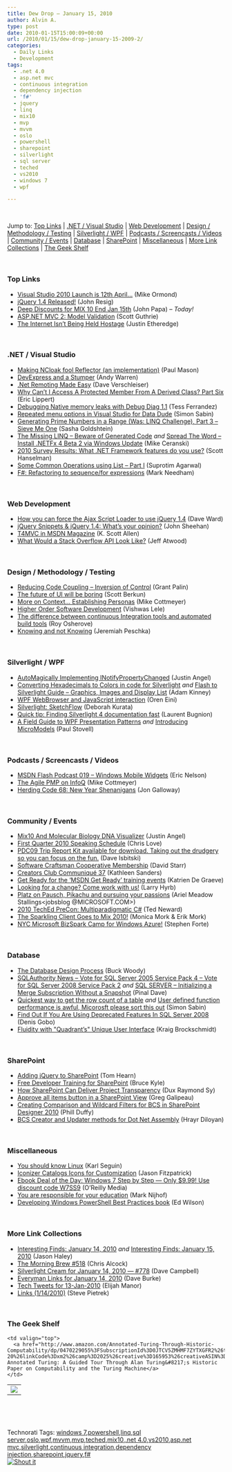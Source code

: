 ```yaml
---
title: Dew Drop – January 15, 2010
author: Alvin A.
type: post
date: 2010-01-15T15:00:09+00:00
url: /2010/01/15/dew-drop-january-15-2009-2/
categories:
  - Daily Links
  - Development
tags:
  - .net 4.0
  - asp.net mvc
  - continuous integration
  - dependency injection
  - 'f#'
  - jquery
  - linq
  - mix10
  - mvp
  - mvvm
  - oslo
  - powershell
  - sharepoint
  - silverlight
  - sql server
  - teched
  - vs2010
  - windows 7
  - wpf

---
```

&#160;

Jump to: [Top Links][1] | [.NET / Visual Studio][2] | [Web Development][3] | [Design / Methodology / Testing][4] | [Silverlight / WPF][5] | [Podcasts / Screencasts / Videos][6] | [Community / Events][7] | [Database][8] | [SharePoint][9] | [Miscellaneous][10] | [More Link Collections][11] | [The Geek Shelf][12] 

&#160;

### <a name="top"></a>Top Links

  * [Visual Studio 2010 Launch is 12th April&#8230;][13] (Mike Ormond)
  * [jQuery 1.4 Released!][14] (John Resig)
  * [Deep Discounts for MIX 10 End Jan 15th][15] (John Papa) _– Today!_
  * [ASP.NET MVC 2: Model Validation][16] (Scott Guthrie)
  * [The Internet Isn&#8217;t Being Held Hostage][17] (Justin Etheredge)

&#160;

### <a name="dotnet"></a>.NET / Visual Studio

  * [Making NCloak fool Reflector (an implementation)][18] (Paul Mason)
  * [DevExpress and a Stumper][19] (Andy Warren)
  * [.Net Remoting Made Easy][20] (Dave Verschleiser)
  * [Why Can&#8217;t I Access A Protected Member From A Derived Class? Part Six][21] (Eric Lippert)
  * [Debugging Native memory leaks with Debug Diag 1.1][22] (Tess Ferrandez)
  * [Repeated menu options in Visual Studio for Data Dude][23] (Simon Sabin)
  * [Generating Prime Numbers in a Range (Was: LINQ Challenge), Part 3 – Sieve Me One][24] (Sasha Goldshtein)
  * [The Missing LINQ &#8211; Beware of Generated Code][25] _and_&#160;[Spread The Word &#8211; Install .NETFx 4 Beta 2 via Windows Update][26] (Mike Ceranski)
  * [2010 Survey Results: What .NET Framework features do you use?][27] (Scott Hanselman)
  * [Some Common Operations using List &#8211; Part I][28] (Suprotim Agarwal)
  * [F#: Refactoring to sequence/for expressions][29] (Mark Needham)

&#160;

### <a name="web"></a>Web Development

  * [How you can force the Ajax Script Loader to use jQuery 1.4][30] (Dave Ward)
  * [jQuery Snippets & jQuery 1.4: What’s your opinion?][31] (John Sheehan)
  * [T4MVC in MSDN Magazine][32] (K. Scott Allen)
  * [What Would a Stack Overflow API Look Like?][33] (Jeff Atwood)

&#160;

### <a name="design"></a>Design / Methodology / Testing

  * [Reducing Code Coupling – Inversion of Control][34] (Grant Palin)
  * [The future of UI will be boring][35] (Scott Berkun)
  * [More on Context&#8230; Establishing Personas][36] (Mike Cottmeyer)
  * [Higher Order Software Development][37] (Vishwas Lele)
  * [The difference between continuous Integration tools and automated build tools][38] (Roy Osherove)
  * [Knowing and not Knowing][39] (Jeremiah Peschka)

&#160;

### <a name="silverlight"></a>Silverlight / WPF

  * [AutoMagically Implementing INotifyPropertyChanged][40] (Justin Angel)
  * [Converting Hexadecimals to Colors in code for Silverlight][41] _and_&#160;[Flash to Silverlight Guide – Graphics, Images and Display List][42] (Adam Kinney)
  * [WPF WebBrowser and JavaScript interaction][43] (Oren Eini)
  * [Silverlight: SketchFlow][44] (Deborah Kurata)
  * [Quick tip: Finding Silverlight 4 documentation fast][45] (Laurent Bugnion)
  * [A Field Guide to WPF Presentation Patterns][46] _and_&#160;[Introducing MicroModels][47] (Paul Stovell)

&#160;

### <a name="podcasts"></a>Podcasts / Screencasts / Videos

  * [MSDN Flash Podcast 019 &#8211; Windows Mobile Widgets][48] (Eric Nelson)
  * [The Agile PMP on InfoQ][49] (Mike Cottmeyer)
  * [Herding Code 68: New Year Shenanigans][50] (Jon Galloway)

&#160;

### <a name="events"></a>Community / Events

  * [Mix10 And Molecular Biology DNA Visualizer][51] (Justin Angel)
  * [First Quarter 2010 Speaking Schedule][52] (Chris Love)
  * [PDC09 Trip Report Kit available for download. Taking out the drudgery so you can focus on the fun.][53] (Dave Isbitski)
  * [Software Craftsman Cooperative Membership][54] (David Starr)
  * [Creators Club Communiqué 37][55] (Kathleen Sanders)
  * [Get Ready for the ‘MSDN Get Ready’ training events][56] (Katrien De Graeve)
  * [Looking for a change? Come work with us!][57] (Larry Hyrb)
  * [Platz on Pausch, Pikachu and pursuing your passions][58] (Ariel Meadow Stallings<jobsblog @MICROSOFT.COM>)
  * [2010 TechEd PreCon: Multiparadigmatic C#][59] (Ted Neward)
  * [The Sparkling Client Goes to Mix 2010!][60] (Monica Mork & Erik Mork)
  * [NYC Microsoft BizSpark Camp for Windows Azure!][61] (Stephen Forte)

&#160;

### <a name="db"></a>Database

  * [The Database Design Process][62] (Buck Woody)
  * [SQLAuthority News – Vote for SQL Server 2005 Service Pack 4 – Vote for SQL Server 2008 Service Pack 2][63] _and_&#160;[SQL SERVER – Initializing a Merge Subscription Without a Snapshot][64] (Pinal Dave)
  * [Quickest way to get the row count of a table][65] _and_&#160;[User defined function performance is awful, Micorosft please sort this out][66] (Simon Sabin)
  * [Find Out If You Are Using Deprecated Features In SQL Server 2008][67] (Denis Gobo)
  * [Fluidity with "Quadrant&#8217;s" Unique User Interface][68] (Kraig Brockschmidt)

&#160;

### <a name="sp"></a>SharePoint

  * [Adding jQuery to SharePoint][69] (Tom Hearn)
  * [Free Developer Training for SharePoint][70] (Bruce Kyle)
  * [How SharePoint Can Deliver Project Transparency][71] (Dux Raymond Sy)
  * [Approve all items button in a SharePoint View][72] (Greg Galipeau)
  * [Creating Comparison and Wildcard Filters for BCS in SharePoint Designer 2010][73] (Phill Duffy)
  * [BCS Creator and Updater methods for Dot Net Assembly][74] (Hrayr Diloyan)

&#160;

### <a name="misc"></a>Miscellaneous

  * [You should know Linux][75] (Karl Seguin)
  * [Iconizer Catalogs Icons for Customization][76] (Jason Fitzpatrick)
  * [Ebook Deal of the Day: Windows 7 Step by Step &#8212; Only $9.99! Use discount code W7SS9][77] (O&#8217;Reilly Media)
  * [You are responsible for your education][78] (Mark Nijhof)
  * [Developing Windows PowerShell Best Practices book][79] (Ed Wilson)

&#160;

### <a name="links"></a>More Link Collections

  * [Interesting Finds: January 14, 2010][80] _and_&#160;[Interesting Finds: January 15, 2010][81] (Jason Haley)
  * [The Morning Brew #518][82] (Chris Alcock)
  * [Silverlight Cream for January 14, 2010 &#8212; #778][83] (Dave Campbell)
  * [Everyman Links for January 14, 2010][84] (Dave Burke)
  * [Tech Tweets for 13-Jan-2010][85] (Elijah Manor)
  * [Links (1/14/2010)][86] (Steve Pietrek)

&#160;

### <a name="shelf"></a>The Geek Shelf

<table border="0" cellspacing="0" cellpadding="0">
  <tr>
    <td>
      <img data-recalc-dims="1" decoding="async" src="https://i0.wp.com/ecx.images-amazon.com/images/I/51h91JxbzRL._SL160_.jpg?w=660" />
    </td>
    
    <td valign="top">
      <a href="http://www.amazon.com/Annotated-Turing-Through-Historic-Computability/dp/0470229055%3FSubscriptionId%3D0JTCV5ZMHMF7ZYTXGFR2%26tag%3Dalvinashcraft-20%26linkCode%3Dxm2%26camp%3D2025%26creative%3D165953%26creativeASIN%3D0470229055">The Annotated Turing: A Guided Tour Through Alan Turing&#8217;s Historic Paper on Computability and the Turing Machine</a>
    </td>
  </tr>
</table>

&#160;

<div style="padding-bottom: 0px; margin: 0px; padding-left: 0px; padding-right: 0px; display: inline; float: none; padding-top: 0px" id="scid:C16BAC14-9A3D-4c50-9394-FBFEF7A93539:01eb4de5-4b1d-4ba4-bddb-4594150ded01" class="wlWriterSmartContent">
  <!--dotnetkickit-->
</div>

&#160;

<div style="padding-bottom: 0px; margin: 0px; padding-left: 0px; padding-right: 0px; display: inline; float: none; padding-top: 0px" id="scid:0767317B-992E-4b12-91E0-4F059A8CECA8:0da5d7e1-0f23-4e61-9852-8e825bf52172" class="wlWriterSmartContent">
  Technorati Tags: <a href="http://technorati.com/tags/windows+7" rel="tag">windows 7</a>,<a href="http://technorati.com/tags/powershell" rel="tag">powershell</a>,<a href="http://technorati.com/tags/linq" rel="tag">linq</a>,<a href="http://technorati.com/tags/sql+server" rel="tag">sql server</a>,<a href="http://technorati.com/tags/oslo" rel="tag">oslo</a>,<a href="http://technorati.com/tags/wpf" rel="tag">wpf</a>,<a href="http://technorati.com/tags/mvvm" rel="tag">mvvm</a>,<a href="http://technorati.com/tags/mvp" rel="tag">mvp</a>,<a href="http://technorati.com/tags/teched" rel="tag">teched</a>,<a href="http://technorati.com/tags/mix10" rel="tag">mix10</a>,<a href="http://technorati.com/tags/.net+4.0" rel="tag">.net 4.0</a>,<a href="http://technorati.com/tags/vs2010" rel="tag">vs2010</a>,<a href="http://technorati.com/tags/asp.net+mvc" rel="tag">asp.net mvc</a>,<a href="http://technorati.com/tags/silverlight" rel="tag">silverlight</a>,<a href="http://technorati.com/tags/continuous+integration" rel="tag">continuous integration</a>,<a href="http://technorati.com/tags/dependency+injection" rel="tag">dependency injection</a>,<a href="http://technorati.com/tags/sharepoint" rel="tag">sharepoint</a>,<a href="http://technorati.com/tags/jquery" rel="tag">jquery</a>,<a href="http://technorati.com/tags/f%23" rel="tag">f#</a>
</div>

<div class="wlWriterHeaderFooter" style="margin:0px; padding:0px 0px 0px 0px;">
  <div class="shoutIt">
    <a rev="vote-for" href="http://dotnetshoutout.com/Submit?url=http%3a%2f%2fwww.alvinashcraft.com%2f2010%2f01%2f15%2fdew-drop-january-15-2009-2%2f&title=Dew+Drop+-+January+15%2c+2009"><img decoding="async" alt="Shout it" src="http://dotnetshoutout.com/image.axd?url=https://morningdew-bpc6g3a0fgaxdxcu.eastus2-01.azurewebsites.net/2010/01/15/dew-drop-january-15-2009-2/" style="border:0px" /></a>
  </div>
</div>

 [1]: https://morningdew-bpc6g3a0fgaxdxcu.eastus2-01.azurewebsites.net/#top
 [2]: https://morningdew-bpc6g3a0fgaxdxcu.eastus2-01.azurewebsites.net/#dotnet
 [3]: https://morningdew-bpc6g3a0fgaxdxcu.eastus2-01.azurewebsites.net/#web
 [4]: https://morningdew-bpc6g3a0fgaxdxcu.eastus2-01.azurewebsites.net/#design
 [5]: https://morningdew-bpc6g3a0fgaxdxcu.eastus2-01.azurewebsites.net/#silverlight
 [6]: https://morningdew-bpc6g3a0fgaxdxcu.eastus2-01.azurewebsites.net/#podcasts
 [7]: https://morningdew-bpc6g3a0fgaxdxcu.eastus2-01.azurewebsites.net/#events
 [8]: https://morningdew-bpc6g3a0fgaxdxcu.eastus2-01.azurewebsites.net/#db
 [9]: https://morningdew-bpc6g3a0fgaxdxcu.eastus2-01.azurewebsites.net/#sp
 [10]: https://morningdew-bpc6g3a0fgaxdxcu.eastus2-01.azurewebsites.net/#misc
 [11]: https://morningdew-bpc6g3a0fgaxdxcu.eastus2-01.azurewebsites.net/#links
 [12]: https://morningdew-bpc6g3a0fgaxdxcu.eastus2-01.azurewebsites.net/#shelf
 [13]: http://feedproxy.google.com/~r/mikeormond/~3/BaYsiwt_duM/333916865
 [14]: http://jquery14.com/day-01/jquery-14
 [15]: http://feedproxy.google.com/~r/JohnPapa/~3/nJXYA_BvxOY/
 [16]: http://weblogs.asp.net/scottgu/archive/2010/01/15/asp-net-mvc-2-model-validation.aspx
 [17]: http://www.codethinked.com/post.aspx?id=1f9ed41f-fc64-4146-972a-f691f5d7aff7
 [18]: http://blog.paul-mason.co.nz/2010/01/making-ncloak-fool-reflector.html
 [19]: http://feedproxy.google.com/~r/Sqlandy/~3/2QglcsGWXi8/
 [20]: http://www.murrayhilltech.com/articles/articles.aspx?key=2
 [21]: http://blogs.msdn.com/ericlippert/archive/2010/01/14/why-cant-i-access-a-protected-member-from-a-derived-class-part-six.aspx
 [22]: http://blogs.msdn.com/tess/archive/2010/01/14/debugging-native-memory-leaks-with-debug-diag-1-1.aspx
 [23]: http://feedproxy.google.com/~r/SimonsSqlServerStuff/~3/kpej3rnXtUg/Repeated-menu-options-in-Visual-Studio-for-Data-Dude.aspx
 [24]: http://blogs.microsoft.co.il/blogs/sasha/archive/2010/01/14/generating-prime-numbers-in-a-range-was-linq-challenge-part-3-sieve-me-one.aspx
 [25]: http://feedproxy.google.com/~r/codecapers/~3/ki_k6l31EEo/post.aspx
 [26]: http://feedproxy.google.com/~r/codecapers/~3/M1_tgLva2Y8/post.aspx
 [27]: http://feedproxy.google.com/~r/ScottHanselman/~3/gDph3lb3wAc/2010SurveyResultsWhatNETFrameworkFeaturesDoYouUse.aspx
 [28]: http://feedproxy.google.com/~r/netCurryRecentArticles/~3/nrzYUN9iF78/ShowArticle.aspx
 [29]: http://feedproxy.google.com/~r/MarkNeedham/~3/NapL6ZI7b94/
 [30]: http://feedproxy.google.com/~r/Encosia/~3/q6GN-MqLRfU/
 [31]: http://feedproxy.google.com/~r/JustSayinMoreWords/~3/i_g__gtHA70/
 [32]: http://odetocode.com/Blogs/scott/archive/2010/01/13/t4mvc-in-msdn-magazine.aspx
 [33]: http://blog.stackoverflow.com/2010/01/what-would-a-stack-overflow-api-look-like/
 [34]: http://grantpalin.com/2010/01/15/reducing-code-coupling-inversion-of-control/
 [35]: http://www.scottberkun.com/blog/2010/the-future-of-ui-will-be-boring/
 [36]: http://feedproxy.google.com/~r/LeadingAgile/~3/XzGzloRWk98/more-on-context-establishing-personas.html
 [37]: http://vlele.wordpress.com/2010/01/14/higher-order-software-development/
 [38]: http://feedproxy.google.com/~r/Iserializable/~3/kTpIDmXEMyU/the-difference-between-continuous-integration-tools-and-automated-build-tools.aspx
 [39]: http://feedproxy.google.com/~r/facility9/~3/mLrc4zECnZo/knowing-and-not-knowing
 [40]: http://justinangel.net/AutomagicallyImplementingINotifyPropertyChanged
 [41]: http://adamkinney.wordpress.com/2010/01/14/converting-hexadecimals-to-colors-in-code-for-silverlight/
 [42]: http://adamkinney.wordpress.com/2010/01/15/flash-to-silverlight-guide-graphics-images-and-display-list/
 [43]: http://feedproxy.google.com/~r/AyendeRahien/~3/u7NZ0la0sQg/wpf-webbrowser-and-javascript-interaction.aspx
 [44]: http://msmvps.com/blogs/deborahk/archive/2010/01/14/silverlight-sketchflow.aspx
 [45]: http://feedproxy.google.com/~r/galasoft/~3/W9cmoL5AURc/quick-tip-finding-silverlight-4-documentation-fast.aspx
 [46]: http://www.paulstovell.com/wpf-presentation-patterns
 [47]: http://www.paulstovell.com/micromodels-introduction
 [48]: http://channel9.msdn.com/posts/Eric+Nelson/MSDN-Flash-Podcast-019-Windows-Mobile-Widgets/
 [49]: http://feedproxy.google.com/~r/LeadingAgile/~3/l35WnQ3ZhlE/agile-pmp-on-infoq.html
 [50]: http://feedproxy.google.com/~r/HerdingCode/~3/Kr4qLFssKl8/
 [51]: http://justinangel.net/Mix10AndMolecularBiologyDnaVisualizer
 [52]: http://professionalaspnet.com/archive/2010/01/14/First-Quarter-2010-Speaking-Schedule.aspx
 [53]: http://blogs.msdn.com/davedev/archive/2010/01/14/pdc09-trip-report-kit-available-for-download-taking-out-the-drudgery-so-you-can-focus-on-the-fun.aspx
 [54]: http://elegantcode.com/2010/01/14/software-craftsman-cooperative-membership/
 [55]: http://blogs.msdn.com/xna/archive/2010/01/14/creators-club-communiqu-37.aspx
 [56]: http://blogs.msdn.com/katriend/archive/2010/01/14/get-ready-for-the-msdn-get-ready-training-events.aspx
 [57]: http://feedproxy.google.com/~r/MajorNelson/~3/s_aq_wIhFBo/come-work-with-us.aspx
 [58]: http://feedproxy.google.com/~r/jobsblogscast/~3/4bsl0v9U6CQ/
 [59]: http://blogs.tedneward.com/2010/01/15/2010+TechEd+PreCon+Multiparadigmatic+C.aspx
 [60]: http://feeds.sparklingclient.com/~r/SparklingClient/~3/32OH9zP4GRo/
 [61]: http://feedproxy.google.com/~r/StephenFortesBlog/~3/p4aRxTFZ8CM/PermaLink,guid,04c3fefc-170d-4ea4-b25a-ff5a81c7164f.aspx
 [62]: http://blogs.msdn.com/buckwoody/archive/2010/01/14/the-database-design-process.aspx
 [63]: http://blog.sqlauthority.com/2010/01/15/sqlauthority-news-vote-for-sql-server-2005-service-pack-4-vote-for-sql-server-2008-service-pack-2/
 [64]: http://blog.sqlauthority.com/2010/01/15/sql-server-initializing-a-merge-subscription-without-a-snapshot/
 [65]: http://feedproxy.google.com/~r/SimonsSqlServerStuff/~3/T0bDeRnNY04/Quickest-way-to-get-the-row-count-of-a-table.aspx
 [66]: http://feedproxy.google.com/~r/SimonsSqlServerStuff/~3/A-Me2r0fHr0/User-defined-function-performance-is-awful--Micorosft-please-sort-this-out.aspx
 [67]: http://blogs.lessthandot.com/index.php/DataMgmt/DBProgramming/MSSQLServer/find-out-if-you-are-using-deprecated-fea-2008
 [68]: http://www.kraigbrockschmidt.com/luminarity/post.aspx?id=cf27600a-a0ef-4035-b257-649c83d0dd67
 [69]: http://feedproxy.google.com/~r/Nerdyhearn/~3/0xdTSbcLr4U/193
 [70]: http://blogs.msdn.com/usisvde/archive/2010/01/14/free-developer-training-for-sharepoint.aspx
 [71]: http://feedproxy.google.com/~r/Meetdux/~3/yQwvGuoxrX4/how-sharepoint-can-deliver-project-transparency.aspx
 [72]: http://greggalipeau.wordpress.com/2010/01/14/approve-all-items-in-a-sharepoint-view/
 [73]: http://lightningtools.com/blog/archive/2010/01/14/creating-comparison-and-wildcard-filters-for-bcs-in-sharepoint-designer.aspx
 [74]: http://lightningtools.com/blog/archive/2010/01/14/bcs-creator-and-updater-methods-for-dot-net-assembly.aspx
 [75]: http://codebetter.com/blogs/karlseguin/archive/2010/01/14/you-should-know-linux.aspx
 [76]: http://feeds.gawker.com/~r/lifehacker/full/~3/cNlIuhralVE/iconizer-catalogs-icons-for-customization
 [77]: http://feeds.oreilly.com/~r/oreilly/news/~3/bdKS_wei6IA/
 [78]: http://elegantcode.com/2010/01/14/you-are-responsible-for-your-education/
 [79]: http://blogs.msdn.com/microsoft_press/archive/2010/01/14/ed-wilson-developing-windows-powershell-best-practices-book.aspx
 [80]: http://jasonhaley.com/blog/post.aspx?id=b0d17555-a1f1-4775-8ae2-d17ae3c99dff
 [81]: http://jasonhaley.com/blog/post.aspx?id=7d8182a3-db97-486f-a00e-b5f5f86dea18
 [82]: http://feedproxy.google.com/~r/ReflectivePerspective/~3/1l8Tj4cdjwQ/
 [83]: http://geekswithblogs.net/WynApseTechnicalMusings/archive/2010/01/14/137501.aspx
 [84]: http://feedproxy.google.com/~r/DaveBurke/~3/5un3AK_fFaw/post.aspx
 [85]: http://elijahmanor.com/webdevdotnet/post.aspx?id=132ed8e0-ad0e-4d93-b244-8fd1d7513038
 [86]: http://spietrek.blogspot.com/2010/01/links-1142010.html